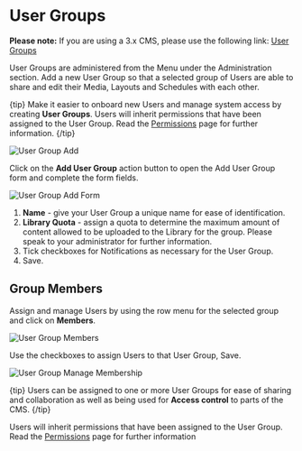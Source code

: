 # User Groups

**Please note:** If you are using a 3.x CMS, please use the following link: [User Groups](users_groups_2.html)

User Groups are administered from the Menu under the Administration section.
Add a new User Group so that a selected group of Users are able to share and edit their Media, Layouts and Schedules with each other.

{tip}
Make it easier to onboard new Users and manage system access by creating **User Groups**. Users will inherit permissions that have been assigned to the User Group. Read the [Permissions](users_permissions.html) page for further information.
{/tip}

![User Group Add](img/\user_group_add.png)

Click on the **Add User Group** action button to open the Add User Group form and complete the form fields.

![User Group Add Form](img/users_group_add_form.png)

1. **Name** - give your User Group a unique name for ease of identification.
2. **Library Quota** - assign a quota to determine the maximum amount of content allowed to be uploaded to the Library for the group. Please speak to your administrator for further information.
3. Tick checkboxes for Notifications as necessary for the User Group.
4. Save.

## Group Members

Assign and manage Users by using the row menu for the selected group and click on **Members**.

![User Group Members](img/user_group_members.png)

Use the checkboxes to assign Users to that User Group, Save.

![User Group Manage Membership](img/user_group_manage_membership.png)

{tip}
Users can be assigned to one or more User Groups for ease of sharing and collaboration as well as being used for **Access control** to parts of the CMS.
{/tip}

Users will inherit permissions that have been assigned to the User Group. Read the [Permissions](users_permissions.html) page for further information